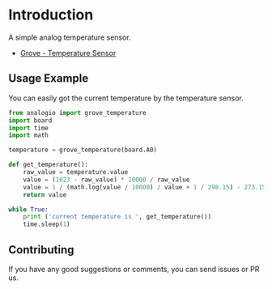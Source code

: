 # Introduction
A simple analog temperature sensor.

- [Grove - Temperature Sensor](https://www.seeedstudio.com/Grove-Temperature-Sensor.html)

## Usage Example
You can easily got the current temperature by the temperature sensor.

```python
from analogio import grove_temperature
import board
import time
import math

temperature = grove_temperature(board.A0)

def get_temperature():
	raw_value = temperature.value
	value = (1023 - raw_value) * 10000 / raw_value
	value = 1 / (math.log(value / 10000) / value + 1 / 298.15) - 273.15
	return value

while True:
	print ('current temperature is ', get_temperature())
	time.sleep(1)
```
## Contributing

If you have any good suggestions or comments, you can send issues or PR us.
